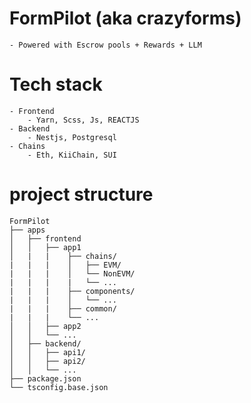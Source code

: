 # FormPilot (aka crazyforms)

    - Powered with Escrow pools + Rewards + LLM

# Tech stack

    - Frontend
        - Yarn, Scss, Js, REACTJS
    - Backend
        - Nestjs, Postgresql
    - Chains
        - Eth, KiiChain, SUI

# project structure

    FormPilot
    ├── apps
    │   ├── frontend
    │   │   ├── app1
    │   |   |    ├── chains/
    |   |   |    │   ├── EVM/
    |   |   |    │   └── NonEVM/
    |   |   |    |   └── ...
    |   |   |    ├── components/
    |   |   |    │   └── ...
    |   |   |    ├── common/
    |   |   |    └── ...
    │   │   ├── app2
    │   │   └── ...
    │   ├── backend/
    │   │   ├── api1/
    │   │   ├── api2/
    │   │   └── ...
    ├── package.json
    └── tsconfig.base.json

